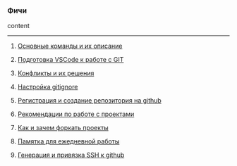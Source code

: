 ### Фичи

content

<hr>

1. [Основные команды и их описание]("/page_1.md")

2. [Подготовка VSCode к работе с GIT]("/page_2.md")

3. [Конфликты и их решения]("page_3.md")

4. [Настройка gitignore]("page_4.md")

5. [Регистрация и создание репозитория на github]("page_5.md")

6. [Рекомендации по работе с проектами]("page_6.md")

7. [Как и зачем форкать проекты]("page_7.md")

8. [Памятка для ежедневной работы]("page_8.md")

9. [Генерация и привязка SSH к github]("page_9.md")
